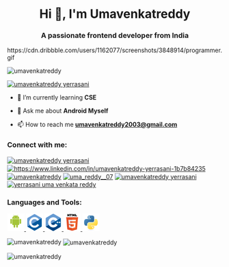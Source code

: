 
<h1 align="center">Hi 👋, I'm Umavenkatreddy</h1>
<h3 align="center">A passionate frontend developer from India</h3>
https://cdn.dribbble.com/users/1162077/screenshots/3848914/programmer.gif
<p align="left"> <img src="https://komarev.com/ghpvc/?username=umavenkatreddy&label=Profile%20views&color=0e75b6&style=flat" alt="umavenkatreddy" /> </p>

<p align="left"> <a href="https://twitter.com/umavenkatreddy yerrasani" target="blank"><img src="https://img.shields.io/twitter/follow/umavenkatreddy yerrasani?logo=twitter&style=for-the-badge" alt="umavenkatreddy yerrasani" /></a> </p>

- 🌱 I’m currently learning **CSE**

- 💬 Ask me about **Android Myself**

- 📫 How to reach me **umavenkatreddy2003@gmail.com**

<h3 align="left">Connect with me:</h3>
<p align="left">
<a href="https://twitter.com/umavenkatreddy yerrasani" target="blank"><img align="center" src="https://raw.githubusercontent.com/rahuldkjain/github-profile-readme-generator/master/src/images/icons/Social/twitter.svg" alt="umavenkatreddy yerrasani" height="30" width="40" /></a>
<a href="https://linkedin.com/in/https://www.linkedin.com/in/umavenkatreddy-yerrasani-1b7b84235" target="blank"><img align="center" src="https://raw.githubusercontent.com/rahuldkjain/github-profile-readme-generator/master/src/images/icons/Social/linked-in-alt.svg" alt="https://www.linkedin.com/in/umavenkatreddy-yerrasani-1b7b84235" height="30" width="40" /></a>
<a href="https://fb.com/umavenkatreddy" target="blank"><img align="center" src="https://raw.githubusercontent.com/rahuldkjain/github-profile-readme-generator/master/src/images/icons/Social/facebook.svg" alt="umavenkatreddy" height="30" width="40" /></a>
<a href="https://instagram.com/uma_reddy__07" target="blank"><img align="center" src="https://raw.githubusercontent.com/rahuldkjain/github-profile-readme-generator/master/src/images/icons/Social/instagram.svg" alt="uma_reddy__07" height="30" width="40" /></a>
<a href="https://www.youtube.com/c/umavenkatreddy yerrasani" target="blank"><img align="center" src="https://raw.githubusercontent.com/rahuldkjain/github-profile-readme-generator/master/src/images/icons/Social/youtube.svg" alt="umavenkatreddy yerrasani" height="30" width="40" /></a>
<a href="https://www.hackerrank.com/yerrasani uma venkata reddy" target="blank"><img align="center" src="https://raw.githubusercontent.com/rahuldkjain/github-profile-readme-generator/master/src/images/icons/Social/hackerrank.svg" alt="yerrasani uma venkata reddy" height="30" width="40" /></a>
</p>

<h3 align="left">Languages and Tools:</h3>
<p align="left"> <a href="https://developer.android.com" target="_blank" rel="noreferrer"> <img src="https://raw.githubusercontent.com/devicons/devicon/master/icons/android/android-original-wordmark.svg" alt="android" width="40" height="40"/> </a> <a href="https://www.cprogramming.com/" target="_blank" rel="noreferrer"> <img src="https://raw.githubusercontent.com/devicons/devicon/master/icons/c/c-original.svg" alt="c" width="40" height="40"/> </a> <a href="https://www.w3schools.com/cpp/" target="_blank" rel="noreferrer"> <img src="https://raw.githubusercontent.com/devicons/devicon/master/icons/cplusplus/cplusplus-original.svg" alt="cplusplus" width="40" height="40"/> </a> <a href="https://www.w3.org/html/" target="_blank" rel="noreferrer"> <img src="https://raw.githubusercontent.com/devicons/devicon/master/icons/html5/html5-original-wordmark.svg" alt="html5" width="40" height="40"/> </a> <a href="https://www.python.org" target="_blank" rel="noreferrer"> <img src="https://raw.githubusercontent.com/devicons/devicon/master/icons/python/python-original.svg" alt="python" width="40" height="40"/> </a> </p>

<p><img align="left" src="https://github-readme-stats.vercel.app/api/top-langs?username=umavenkatreddy&show_icons=true&locale=en&layout=compact" alt="umavenkatreddy" /></p>

<p>&nbsp;<img align="center" src="https://github-readme-stats.vercel.app/api?username=umavenkatreddy&show_icons=true&locale=en" alt="umavenkatreddy" /></p>

<p><img align="center" src="https://github-readme-streak-stats.herokuapp.com/?user=umavenkatreddy&" alt="umavenkatreddy" /></p>
